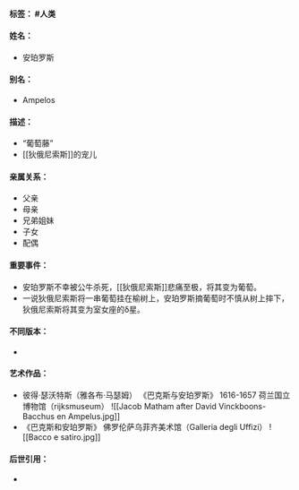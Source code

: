#### 标签： #人类
#### 姓名：
- 安珀罗斯
#### 别名：
- Ampelos
#### 描述：
- “葡萄藤”
- [[狄俄尼索斯]]的宠儿
#### 亲属关系：
- 父亲
- 母亲
- 兄弟姐妹
- 子女
- 配偶
#### 重要事件：
- 安珀罗斯不幸被公牛杀死，[[狄俄尼索斯]]悲痛至极，将其变为葡萄。
- 一说狄俄尼索斯将一串葡萄挂在榆树上，安珀罗斯摘葡萄时不慎从树上摔下，狄俄尼索斯将其变为室女座的δ星。
#### 不同版本：
- 
#### 艺术作品：
- 彼得·瑟沃特斯（雅各布·马瑟姆） 《巴克斯与安珀罗斯》 1616-1657 荷兰国立博物馆（rijksmuseum）
![[Jacob Matham after David Vinckboons-Bacchus en Ampelus.jpg]]
- 《巴克斯和安珀罗斯》 佛罗伦萨乌菲齐美术馆（Galleria degli Uffizi）
![[Bacco e satiro.jpg]]
#### 后世引用：
- 